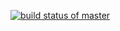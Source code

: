 [![build status of master](https://travis-ci.org/fs412/SSW567HW04a/tree/HW05a_Mocking/testHW05a.svg?branch=master)](https://travis-ci.org/fs412/SSW567HW04a/tree/HW05a_Mocking)
